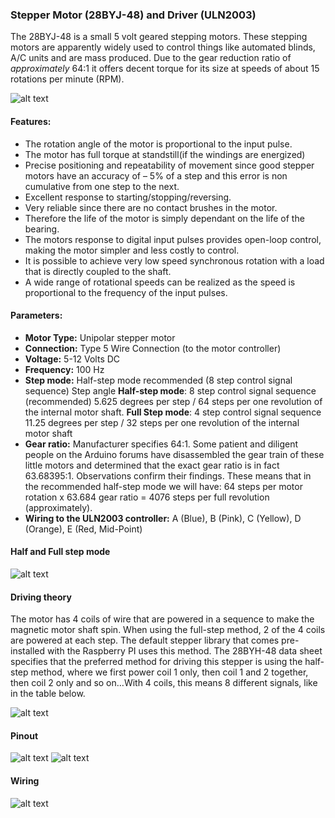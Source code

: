 ### Stepper Motor (28BYJ-48) and Driver (ULN2003)

The 28BYJ-48 is a small 5 volt geared stepping motors. These stepping motors are apparently widely used to control things like automated blinds, A/C units and are mass produced. Due to the gear reduction ratio of *approximately* 64:1 it offers decent torque for its size at speeds of about 15 rotations per minute (RPM).

![alt text](img/stepper2.jpg)
#### Features:

* The rotation angle of the motor is proportional to the input pulse.
* The motor has full torque at standstill(if the windings are energized)
* Precise positioning and repeatability of movement since good stepper motors have an accuracy of – 5% of a step and this error is non cumulative from one step to the next.
* Excellent response to starting/stopping/reversing.
* Very reliable since there are no contact brushes in the motor.
* Therefore the life of the motor is simply dependant on the life of the bearing.
* The motors response to digital input pulses provides open-loop control, making the motor simpler and less costly to control.
* It is possible to achieve very low speed synchronous rotation with a load that is directly coupled to the shaft.
* A wide range of rotational speeds can be realized as the speed is proportional to the frequency of the input pulses.

#### Parameters:

* **Motor Type:** Unipolar stepper motor
* **Connection:** Type	5 Wire Connection (to the motor controller)
* **Voltage:**	5-12 Volts DC
* **Frequency:**	100 Hz
* **Step mode:**	Half-step mode recommended (8 step control signal sequence)
Step angle	**Half-step mode**: 8 step control signal sequence (recommended) 5.625 degrees per step / 64 steps per one revolution of the internal motor shaft. **Full Step mode**: 4 step control signal sequence 11.25 degrees per step / 32 steps per one revolution of the internal motor shaft
* **Gear ratio:**	Manufacturer specifies 64:1. Some patient and diligent people on the Arduino forums have disassembled the gear train of these little motors and determined that the exact gear ratio is in fact 63.68395:1. Observations confirm their findings. These means that in the recommended half-step mode we will have: 64 steps per motor rotation x 63.684 gear ratio = 4076 steps per full revolution (approximately).
* **Wiring to the ULN2003 controller:**	A (Blue), B (Pink), C (Yellow), D (Orange), E (Red, Mid-Point)

#### Half and Full step mode

![alt text](img/stepper1.png)

#### Driving theory

The motor has 4 coils of wire that are powered in a sequence to make the magnetic motor shaft spin. When using the full-step method, 2 of the 4 coils are powered at each step. The default stepper library that comes pre-installed with the Raspberry PI uses this method. The 28BYH-48 data sheet specifies that the preferred method for driving this stepper is using the half-step method, where we first power coil 1 only, then coil 1 and 2 together, then coil 2 only and so on…With 4 coils, this means 8 different signals, like in the table below.

![alt text](img/stepper3.jpg)

#### Pinout

![alt text](img/pir2.jpg)
![alt text](img/stepper4.jpg)

#### Wiring

![alt text](img/stepper.png)
